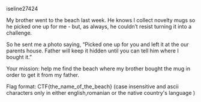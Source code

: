 iseline27424

My brother went to the beach last week. He knows I collect novelty mugs so he picked one up for me - but, as always, he couldn’t resist turning it into a challenge.

So he sent me a photo saying, “Picked one up for you and left it at the our parents house. Father will keep it hidden until you can tell him where I bought it.”

Your mission: help me find the beach where my brother bought the mug in order to get it from my father.

Flag format: CTF{the_name_of_the_beach} (case insensitive and ascii characters only in either english,romanian or the native country's language )
